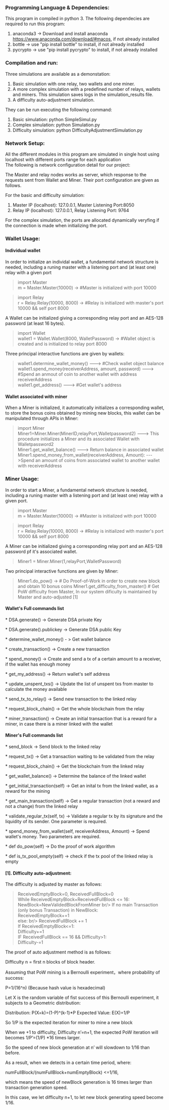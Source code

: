 ### Programming Language & Dependencies: 
This program in compiled in python 3. The following dependecies are required to run this program:
1. anaconda3 -> Download and install anaconda https://www.anaconda.com/download/#macos, if not already installed
2. bottle -> use "pip install bottle" to install, if not already installed
2. pycrypto -> use "pip install pycrypto" to install, if not already installed

### Compilation and run:

Three simulations are available as a demonstation:
1. Basic simulation with one relay, two wallets and one miner.
2. A more complex simulation with a predefined number of relays, wallets and miners. This simulation saves logs in the simulation_results file.
3. A difficulty auto-adjustment simulation.

They can be run executing the following command:
1. Basic simulation: python SimpleSimul.py
2. Complex simulation: python Simulation.py
3. Difficulty simulation: python DifficultyAdjustmentSimulation.py



### Network Setup:
All the different modules in this program are simulated in single host using localhost with different ports range for each application<br/>
The following is network configuration detail for our project: 

The Master and relay nodes works as server, which response to the requests sent from Wallet and Miner. Their port configuration are given as follows.

For the basic and difficulty simulation:

1. Master IP (localhost): 127.0.0.1,  Master Listening Port:8050 <br/> 
2. Relay  IP (localhost): 127.0.0.1,  Relay Listening Port: 9764 <br/> 

For the complex simulation, the ports are allocated dynamically veryfing if the connection is made when initializing the port.



### Wallet Usage:
#### Individual wallet<br/>
In order to initialize an individal wallet, a fundamental network structure is needed, including a runing master with a listening port and (at least one) relay with a given port
> import Master <br/>
> m = Master.Master(10000) -> #Master is initialized with port 10000

> import Relay <br/>
> r = Relay.Relay(10000, 8000) -> #Relay is  initialized with master's port 10000 && self port 8000  <br/>

A Wallet can be initialized giving a corresponding relay port and an AES-128 password (at least 16 bytes).
> import Wallet  <br/>
> wallet1 = Wallet.Wallet(8000, WalletPassword) ->  #Wallet object is created and is initialized to relay port 8000<br/>

Three principal interactive functions are given by wallets:
> wallet1.determine_wallet_money() ---> #Check wallet object balance  <br/>
> wallet1.spend_money(receiverAddress, amount, password) ---> #Spend an anmout of coin to another wallet with address receiverAddress  <br/>
> wallet1.get_address() ---> #Get wallet's address  <br/>


#### Wallet associated with miner<br/> 
When a Miner is initialized, it automatically initializes a corresponding wallet, to store the bonus coins obtained by mining new blocks, this wallet can be manipulated through APIs in Miner:

> import Miner <br/>
> Miner1=Miner.Miner(MinerID,relayPort,Walletpassword2) ---> This procedure initializes a Miner and its associated Wallet with Walletpassword2 <br/>
> Miner1.get_wallet_balance() ---> Return balance in associated wallet <br/>
> Miner1.spend_money_from_wallet(receiverAddress, Amount): --->Spend an amount of coins from associated wallet to another wallet with receiverAddress <br/>

### Miner Usage:
In order to start a Miner, a fundamental network structure is needed, including a runing master with a listening port and (at least one) relay with a given port.
> import Master <br/>
> m = Master.Master(10000) -> #Master is initialized with port 10000 <br/>

> import Relay <br/>
> r = Relay.Relay(10000, 8000) -> #Relay is  initialized with master's port 10000 && self port 8000  <br/>

A Miner can be initialized giving a corresponding relay port and an AES-128 password pf it's associated wallet.

> Miner1 = Miner.Miner(1,relayPort,WalletPassword)

Two principal interactive functions are given by Miner:
> Miner1.do_pow() -> # Do Proof-of-Work in order to create new block and obtain 10 bonus coins
> Miner1.get_difficulty_from_master() # Get PoW difficulty from Master, In our system dificulty is maintained by Master and auto-adjusted [1]


#### Wallet's Full commands list
<p> * DSA.generate() -> Generate DSA private Key <p/> 
<p> * DSA.generate().publickey -> Generate DSA public Key
<p> * determine_wallet_money() - > Get wallet balance
<p> * create_transaction() -> Create a new transaction
<p> * spend_money() -> Create and send a tx of a certain amount to a receiver, if the wallet has enough money
<p> * get_my_address() -> Return wallet's self address
<p> * update_unspent_txs() -> Update the list of unspent txs from master to calculate the money available
<p> * send_tx_to_relay() -> Send new transaction to the linked relay
<p> * request_block_chain() -> Get the whole blockchain from the relay
<p> * miner_transaction() -> Create an initial transaction that is a reward for a miner, in case there is a miner linked with the wallet


#### Miner's Full commands list
<p> * send_block -> Send block to the linked relay
<p> * request_tx() -> Get a transaction waiting to be validated from the relay
<p> * request_block_chain() -> Get the blockchain from the linked relay
<p> * get_wallet_balance() -> Determine the balance of the linked wallet
<p> * get_initial_transaction(self) -> Get an inital tx from the linked wallet, as a reward for the mining
<p> * get_main_transaction(self) -> Get a regular transaction (not a reward and not a change) from the linked relay
<p> * validate_regular_tx(self, tx) -> Validate a regular tx by its signature and the liquidity of its sender. One parameter is required.
<p> * spend_money_from_wallet(self, receiverAddress, Amount) -> Spend wallet's money. Two parameters  are required.
<p> * def do_pow(self) -> Do the proof of work algorithm
<p> * def is_tx_pool_empty(self) -> check if the tx pool of the linked relay is empty


#### [1]. Difficulty auto-adjustment:
The difficulty is adjusted by master as follows:

> ReceivedEmptyBlock=0, ReceivedFullBlock=0 <br/>
> While ReceivedEmptyBlock+ReceivedFullBlock <= 16: <br/>
>  NewBlock=NewValidedBlockFromMiner br/>
>  If no main Transaction (only bonus Transaction) in NewBlock: <br/>
>   ReceivedEmptyBlock+=1 <br/>
>  else: br/>
>     ReceivedFullBlock += 1 <br/>
> If ReceivedEmptyBlock<=1: <br/>
>       Difficulty+=1 <br/>
> IF ReceivedFullBlock == 16 && Difficulty>1: <br/>
>       Difficulty-=1 <br/>



The proof of auto adjustment method is as follows:

Difficulty n = first n blocks of block header.

Assuming that PoW mining is a Bernoulli experiment，where probability of success: 

P=1/(16^n)
(Because hash value is hexadecimal)

Let X is the random variable of fist success of this Bernoulli experiment, it subjects to a Geometric distribution:

Distribution: P(X=k)=(1-P)^(k-1)*P
Expected Value: E(X)=1/P

So 1/P is the expected iteration for miner to mine a new block

When we +1 to difficulty,  Difficulty n’=n+1, the expected PoW iteration will becomes 1/P’=(1/P) *16 times larger.

So the speed of new block generation at n’ will slowdown to 1/16 than before.

As a result, when we detects in a certain time period, where: 

numFullBlock/(numFullBlock+numEmptyBlock) <=1/16, 

which means the speed of newBlock generation is 16 times larger than transaction generation speed.

In this case, we let difficulty n+1, to let new block generating speed become 1/16.


